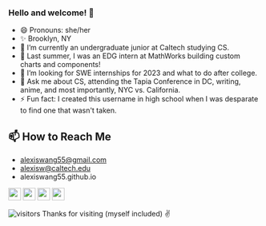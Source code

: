 ### Hello and welcome! 👋

<!--
**E-CoolPuppy/E-CoolPuppy** is a ✨ _special_ ✨ repository because its `README.md` (this file) appears on your GitHub profile.
-->

- 😄 Pronouns: she/her
- ✨ Brooklyn, NY
- 🔭 I’m currently an undergraduate junior at Caltech studying CS.
- 🌱 Last summer, I was an EDG intern at MathWorks building custom charts and components! 
- 🤔 I’m looking for SWE internships for 2023 and what to do after college.
- 💬 Ask me about CS, attending the Tapia Conference in DC, writing, anime, and most importantly, NYC vs. California.
- ⚡ Fun fact: I created this username in high school when I was desparate to find one that wasn't taken.


## 📫 How to Reach Me
- alexiswang55@gmail.com
- alexisw@caltech.edu
- alexiswang55.github.io

<!--
[<img src="https://github.com/E-CoolPuppy/E-CoolPuppy/blob/main/socials/linkedin.png?raw=true" height="40em" align="center" alt="Follow Alexis on LinkedIn" title="Follow Alexis on LinkedIn"/>](https://linkedin.com/in/alexis-wang55)
[<img src="https://raw.githubusercontent.com/E-CoolPuppy/E-CoolPuppy/80f8395c6ab5ee776abc565aa94d023f43900078/socials/twitter.svg" height="40em" align="center" alt="Follow Alexis on Twitter" title="Follow Alexis on Twitter"/>](https://twitter.com/alexiswang55)
[<img src="https://github.com/E-CoolPuppy/E-CoolPuppy/blob/main/socials/medium.png?raw=true" height="40em" align="center" alt="Follow Alexis on Medium" title="Follow Alexis on Medium"/>](https://alexiswang55.medium.com/)
-->

<p>
<a href="https://linkedin.com/alexis-wang55"><img src="https://img.shields.io/badge/LinkedIn-0077B5?style=for-the-badge&logo=linkedin&logoColor=white" height=25></a>
<a href="https://twitter.com/alexiswang55"><img src="https://img.shields.io/badge/twitter-%231DA1F2.svg?&style=for-the-badge&logo=twitter&logoColor=white" height=25></a> 
<a href="https://alexiswang55.medium.com/"><img src="https://img.shields.io/badge/medium-%2312100E.svg?&style=for-the-badge&logo=medium&logoColor=white" height=25></a> 
<a href="https://www.youtube.com/channel/UCqeg4UzjKcZGvvrsz_jr8tQ"><img src="https://img.shields.io/badge/-YouTube-red?&style=for-the-badge&logo=youtube&logoColor=white" height=25></a>
</p>

![visitors](https://visitor-badge.glitch.me/badge?page_id=E-CoolPuppy.E-CoolPuppy&left_color=grey&right_color=blue)
Thanks for visiting (myself included) ✌️
